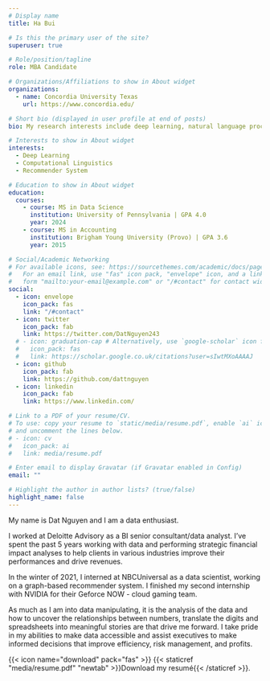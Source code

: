 ```yaml
---
# Display name
title: Ha Bui

# Is this the primary user of the site?
superuser: true

# Role/position/tagline
role: MBA Candidate

# Organizations/Affiliations to show in About widget
organizations:
  - name: Concordia University Texas
    url: https://www.concordia.edu/

# Short bio (displayed in user profile at end of posts)
bio: My research interests include deep learning, natural language processing, and recommender system.

# Interests to show in About widget
interests:
  - Deep Learning
  - Computational Linguistics
  - Recommender System

# Education to show in About widget
education:
  courses:
    - course: MS in Data Science
      institution: University of Pennsylvania | GPA 4.0
      year: 2024
    - course: MS in Accounting
      institution: Brigham Young University (Provo) | GPA 3.6
      year: 2015

# Social/Academic Networking
# For available icons, see: https://sourcethemes.com/academic/docs/page-builder/#icons
#   For an email link, use "fas" icon pack, "envelope" icon, and a link in the
#   form "mailto:your-email@example.com" or "/#contact" for contact widget.
social:
  - icon: envelope
    icon_pack: fas
    link: "/#contact"
  - icon: twitter
    icon_pack: fab
    link: https://twitter.com/DatNguyen243
  # - icon: graduation-cap # Alternatively, use `google-scholar` icon from `ai` icon pack
  #   icon_pack: fas
  #   link: https://scholar.google.co.uk/citations?user=sIwtMXoAAAAJ
  - icon: github
    icon_pack: fab
    link: https://github.com/dattnguyen
  - icon: linkedin
    icon_pack: fab
    link: https://www.linkedin.com/

# Link to a PDF of your resume/CV.
# To use: copy your resume to `static/media/resume.pdf`, enable `ai` icons in `params.toml`,
# and uncomment the lines below.
# - icon: cv
#   icon_pack: ai
#   link: media/resume.pdf

# Enter email to display Gravatar (if Gravatar enabled in Config)
email: ""

# Highlight the author in author lists? (true/false)
highlight_name: false
---
```


My name is Dat Nguyen and I am a data enthusiast.

I worked at Deloitte Advisory as a BI senior consultant/data analyst. I’ve spent the past 5 years working with data and performing strategic financial impact analyses to help clients in various industries improve their performances and drive revenues.

In the winter of 2021, I interned at NBCUniversal as a data scientist, working on a graph-based recommender system. I finished my second internship with NVIDIA for their Geforce NOW - cloud gaming team.

As much as I am into data manipulating, it is the analysis of the data and how to uncover the relationships between numbers, translate the digits and spreadsheets into meaningful stories are that drive me forward. I take pride in my abilities to make data accessible and assist executives to make informed decisions that improve efficiency, risk management, and profits.

{{< icon name="download" pack="fas" >}} {{< staticref "media/resume.pdf" "newtab" >}}Download my resumé{{< /staticref >}}.
